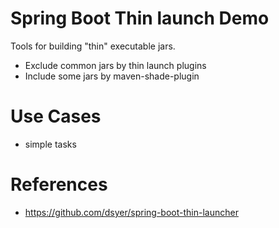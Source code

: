 Spring Boot Thin launch Demo
============================

Tools for building "thin" executable jars.

* Exclude common jars by thin launch plugins
* Include some jars by maven-shade-plugin


# Use Cases

* simple tasks

# References

* https://github.com/dsyer/spring-boot-thin-launcher